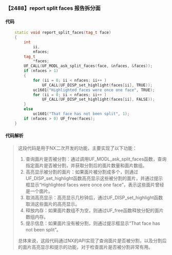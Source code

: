 ### 【2488】report split faces 报告拆分面

#### 代码

```cpp
    static void report_split_faces(tag_t face)  
    {  
        int  
            ii,  
            nfaces;  
        tag_t  
            *faces;  
        UF_CALL(UF_MODL_ask_split_faces(face, &nfaces, &faces));  
        if (nfaces > 1)  
        {  
            for (ii = 0; ii < nfaces; ii++ )  
                UF_CALL(UF_DISP_set_highlight(faces[ii], TRUE));  
            uc1601("Highlighted faces were once one face", TRUE);  
            for (ii = 0; ii < nfaces; ii++ )  
                UF_CALL(UF_DISP_set_highlight(faces[ii], FALSE));  
        }  
        else  
            uc1601("That face has not been split", 1);  
        if (nfaces > 0) UF_free(faces);  
    }

```

#### 代码解析

> 这段代码是用于NX二次开发的功能，主要实现了以下功能：
>
> 1. 查询面片是否被分割：通过调用UF_MODL_ask_split_faces函数，查询指定面片是否被分割，并获取分割后的面片数量和面片数组。
> 2. 高亮显示被分割的面片：如果面片被分割成多个，则通过UF_DISP_set_highlight函数高亮显示这些被分割的面片，并通过提示框显示“Highlighted faces were once one face”，表示这些面片曾经是一个面片。
> 3. 取消高亮显示：高亮显示几秒钟后，通过UF_DISP_set_highlight函数取消这些面片的高亮显示。
> 4. 释放内存：如果面片数组不为空，则通过UF_free函数释放分配的面片数组内存。
> 5. 提示信息：如果面片没有被分割，则通过提示框显示“That face has not been split”。
>
> 总体来说，这段代码通过NX的API实现了查询面片是否被分割，以及分割后的面片高亮显示和提示的功能，对于检查面片是否被分割非常有用。
>
